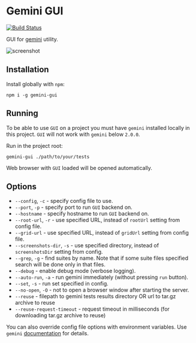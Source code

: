 # Gemini GUI

[![Build Status](https://travis-ci.org/gemini-testing/gemini-gui.svg)](https://travis-ci.org/gemini-testing/gemini-gui)

GUI for [gemini](https://github.com/gemini-testing/gemini) utility.

![screenshot](assets/screenshot.png "Screenshot")

## Installation

Install globally with `npm`:

```
npm i -g gemini-gui
```

## Running

To be able to use `GUI` on a project you must have `gemini` installed
locally in this project. `GUI` will not work with `gemini` below
`2.0.0`.

Run in the project root:

`gemini-gui ./path/to/your/tests`

Web browser with `GUI` loaded will be opened automatically.


## Options

* `--config`, `-c` - specify config file to use.
* `--port`, `-p` - specify port to run `GUI` backend on.
* `--hostname` - specify hostname to run `GUI` backend on.
* `--root-url`, `-r` - use specified URL, instead of `rootUrl` setting from config file.
* `--grid-url` - use specified URL, instead of `gridUrl` setting from config file.
* `--screenshots-dir`, `-s` - use specified directory, instead of `screenshotsDir` setting
from config.
* `--grep`, `-g` - find suites by name. Note that if some suite files specified search will be done
only in that files.
* `--debug` - enable debug mode (verbose logging).
* `--auto-run`, `-a` - run gemini immediately (without pressing `run` button).
* `--set`, `-s` - run set specified in config.
* `--no-open`, `-O` - not to open a browser window after starting the server.
* `--reuse` - filepath to gemini tests results directory OR url to tar.gz archive to reuse
* `--reuse-request-timeout` - request timeout in milliseconds (for downloading tar.gz archive to reuse)

You can also override config file options with environment variables. Use `gemini`
[documentation](https://github.com/gemini-testing/gemini#configuration) for details.
